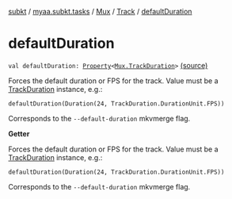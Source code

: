 [subkt](../../../index.md) / [myaa.subkt.tasks](../../index.md) / [Mux](../index.md) / [Track](index.md) / [defaultDuration](./default-duration.md)

# defaultDuration

`val defaultDuration: `[`Property`](https://docs.gradle.org/current/javadoc/org/gradle/api/provider/Property.html)`<`[`Mux.TrackDuration`](../-track-duration/index.md)`>` [(source)](https://github.com/Myaamori/SubKt/blob/0.1.7/src/main/kotlin/myaa/subkt/tasks/muxtask.kt#L309)

Forces the default duration or FPS for the track. Value must be a
[TrackDuration](../-track-duration/index.md) instance, e.g.:

```
defaultDuration(Duration(24, TrackDuration.DurationUnit.FPS))
```

Corresponds to the `--default-duration` mkvmerge flag.

**Getter**

Forces the default duration or FPS for the track. Value must be a
[TrackDuration](../-track-duration/index.md) instance, e.g.:

```
defaultDuration(Duration(24, TrackDuration.DurationUnit.FPS))
```

Corresponds to the `--default-duration` mkvmerge flag.

